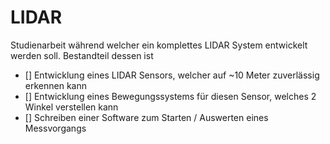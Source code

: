 # LIDAR

Studienarbeit während welcher ein komplettes LIDAR System entwickelt werden soll.
Bestandteil dessen ist

- [] Entwicklung eines LIDAR Sensors, welcher auf ~10 Meter zuverlässig erkennen kann
- [] Entwicklung eines Bewegungssystems für diesen Sensor, welches 2 Winkel verstellen kann
- [] Schreiben einer Software zum Starten / Auswerten eines Messvorgangs
